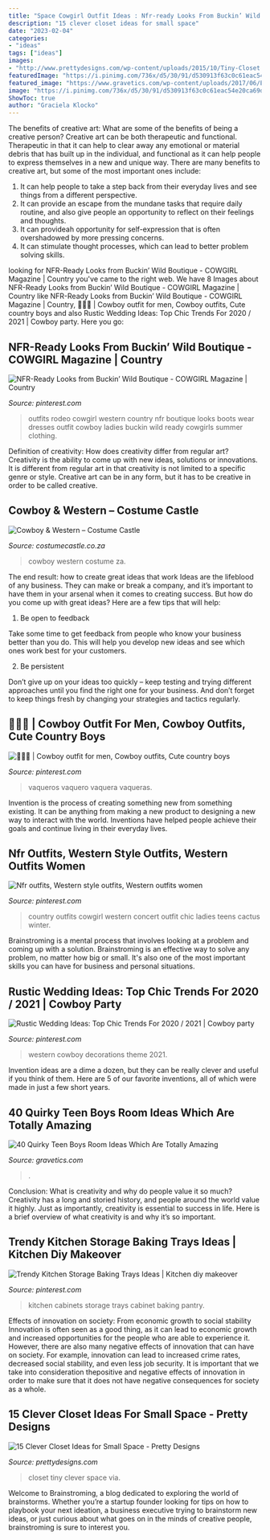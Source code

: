 ```yaml
---
title: "Space Cowgirl Outfit Ideas : Nfr-ready Looks From Buckin’ Wild Boutique"
description: "15 clever closet ideas for small space"
date: "2023-02-04"
categories:
- "ideas"
tags: ["ideas"]
images:
- "http://www.prettydesigns.com/wp-content/uploads/2015/10/Tiny-Closet.jpg"
featuredImage: "https://i.pinimg.com/736x/d5/30/91/d530913f63c0c61eac54e20ca69d8d4d.jpg"
featured_image: "https://www.gravetics.com/wp-content/uploads/2017/06/Elegant-Blue-White-Room-Decor-768x768.jpg"
image: "https://i.pinimg.com/736x/d5/30/91/d530913f63c0c61eac54e20ca69d8d4d.jpg"
ShowToc: true
author: "Graciela Klocko"
---
```



The benefits of creative art: What are some of the benefits of being a creative person?
Creative art can be both therapeutic and functional. Therapeutic in that it can help to clear away any emotional or material debris that has built up in the individual, and functional as it can help people to express themselves in a new and unique way. There are many benefits to creative art, but some of the most important ones include: 
1. It can help people to take a step back from their everyday lives and see things from a different perspective.
2. It can provide an escape from the mundane tasks that require daily routine, and also give people an opportunity to reflect on their feelings and thoughts. 
3. It can provideah opportunity for self-expression that is often overshadowed by more pressing concerns. 
4. It can stimulate thought processes, which can lead to better problem solving skills.

	

		
looking for NFR-Ready Looks from Buckin’ Wild Boutique - COWGIRL Magazine | Country you've came to the right web. We have 8 Images about NFR-Ready Looks from Buckin’ Wild Boutique - COWGIRL Magazine | Country like NFR-Ready Looks from Buckin’ Wild Boutique - COWGIRL Magazine | Country, 💙🤠💙 | Cowboy outfit for men, Cowboy outfits, Cute country boys and also Rustic Wedding Ideas: Top Chic Trends For 2020 / 2021 | Cowboy party. Here you go:
		
    
## NFR-Ready Looks From Buckin’ Wild Boutique - COWGIRL Magazine | Country

<img loading=lazy src="https://i.pinimg.com/736x/3a/9e/ed/3a9eed87af568d0ff81e44d663da7b5a.jpg" onerror="this.onerror=null;this.src='https://tse2.mm.bing.net/th?id=OIP.Njzmhk4E9MA2rSeu9Xu2hQHaKl&amp;pid=15.1';" alt="NFR-Ready Looks from Buckin’ Wild Boutique - COWGIRL Magazine | Country">

_Source: pinterest.com_

>outfits rodeo cowgirl western country nfr boutique looks boots wear dresses outfit cowboy ladies buckin wild ready cowgirls summer clothing. 

	

Definition of creativity: How does creativity differ from regular art?
Creativity is the ability to come up with new ideas, solutions or innovations. It is different from regular art in that creativity is not limited to a specific genre or style. Creative art can be in any form, but it has to be creative in order to be called creative.

    
## Cowboy &amp; Western – Costume Castle

<img loading=lazy src="https://www.costumecastle.co.za/wp-content/uploads/2018/02/B84A5269.jpg" onerror="this.onerror=null;this.src='https://tse3.mm.bing.net/th?id=OIP.K6pIQXNcwL_3qhdUr_yfewHaLG&amp;pid=15.1';" alt="Cowboy &amp; Western – Costume Castle">

_Source: costumecastle.co.za_

>cowboy western costume za. 

	

The end result: how to create great ideas that work
Ideas are the lifeblood of any business. They can make or break a company, and it’s important to have them in your arsenal when it comes to creating success. But how do you come up with great ideas? Here are a few tips that will help:
1. Be open to feedback

Take some time to get feedback from people who know your business better than you do. This will help you develop new ideas and see which ones work best for your customers.

2. Be persistent

Don’t give up on your ideas too quickly – keep testing and trying different approaches until you find the right one for your business. And don’t forget to keep things fresh by changing your strategies and tactics regularly.

    
## 💙🤠💙 | Cowboy Outfit For Men, Cowboy Outfits, Cute Country Boys

<img loading=lazy src="https://i.pinimg.com/736x/d5/30/91/d530913f63c0c61eac54e20ca69d8d4d.jpg" onerror="this.onerror=null;this.src='https://tse1.mm.bing.net/th?id=OIP.5gdDLokX_479WHDk4p38vwHaLG&amp;pid=15.1';" alt="💙🤠💙 | Cowboy outfit for men, Cowboy outfits, Cute country boys">

_Source: pinterest.com_

>vaqueros vaquero vaquera vaqueras. 

	

Invention is the process of creating something new from something existing. It can be anything from making a new product to designing a new way to interact with the world. Inventions have helped people achieve their goals and continue living in their everyday lives.

    
## Nfr Outfits, Western Style Outfits, Western Outfits Women

<img loading=lazy src="https://i.pinimg.com/736x/a0/18/8b/a0188b9692e1d040d34333860d1a3150.jpg" onerror="this.onerror=null;this.src='https://tse2.mm.bing.net/th?id=OIP.gU6c6A_ixCzjmC8v4flY0gHaLi&amp;pid=15.1';" alt="Nfr outfits, Western style outfits, Western outfits women">

_Source: pinterest.com_

>country outfits cowgirl western concert outfit chic ladies teens cactus winter. 

	

Brainstroming is a mental process that involves looking at a problem and coming up with a solution. Brainstroming is an effective way to solve any problem, no matter how big or small. It's also one of the most important skills you can have for business and personal situations.

    
## Rustic Wedding Ideas: Top Chic Trends For 2020 / 2021 | Cowboy Party

<img loading=lazy src="https://i.pinimg.com/736x/e6/07/42/e607422cd60a6104a058e303c9c6dd54.jpg" onerror="this.onerror=null;this.src='https://tse3.mm.bing.net/th?id=OIP.bAolx3uRbnvlNy3cGAIIzQHaLG&amp;pid=15.1';" alt="Rustic Wedding Ideas: Top Chic Trends For 2020 / 2021 | Cowboy party">

_Source: pinterest.com_

>western cowboy decorations theme 2021. 

	

Invention ideas are a dime a dozen, but they can be really clever and useful if you think of them. Here are 5 of our favorite inventions, all of which were made in just a few short years.

    
## 40 Quirky Teen Boys Room Ideas Which Are Totally Amazing

<img loading=lazy src="https://www.gravetics.com/wp-content/uploads/2017/06/Elegant-Blue-White-Room-Decor-768x768.jpg" onerror="this.onerror=null;this.src='https://tse1.mm.bing.net/th?id=OIP.f3j9tJBloOlK1EiCJHvI9wHaHa&amp;pid=15.1';" alt="40 Quirky Teen Boys Room Ideas Which Are Totally Amazing">

_Source: gravetics.com_

>. 

	

Conclusion: What is creativity and why do people value it so much?
Creativity has a long and storied history, and people around the world value it highly. Just as importantly, creativity is essential to success in life. Here is a brief overview of what creativity is and why it’s so important.

    
## Trendy Kitchen Storage Baking Trays Ideas | Kitchen Diy Makeover

<img loading=lazy src="https://i.pinimg.com/736x/58/12/a6/5812a6784426618a6c7aed04b9aefff1.jpg" onerror="this.onerror=null;this.src='https://tse3.mm.bing.net/th?id=OIP.S3lGl79bI01QEIIPSSHu2AAAAA&amp;pid=15.1';" alt="Trendy Kitchen Storage Baking Trays Ideas | Kitchen diy makeover">

_Source: pinterest.com_

>kitchen cabinets storage trays cabinet baking pantry. 

	

Effects of innovation on society: From economic growth to social stability
Innovation is often seen as a good thing, as it can lead to economic growth and increased opportunities for the people who are able to experience it. However, there are also many negative effects of innovation that can have on society. For example, innovation can lead to increased crime rates, decreased social stability, and even less job security. It is important that we take into consideration thepositive and negative effects of innovation in order to make sure that it does not have negative consequences for society as a whole.

    
## 15 Clever Closet Ideas For Small Space - Pretty Designs

<img loading=lazy src="http://www.prettydesigns.com/wp-content/uploads/2015/10/Tiny-Closet.jpg" onerror="this.onerror=null;this.src='https://tse4.mm.bing.net/th?id=OIP.nZhyGNIXsTnSIsr3if4lfAAAAA&amp;pid=15.1';" alt="15 Clever Closet Ideas for Small Space - Pretty Designs">

_Source: prettydesigns.com_

>closet tiny clever space via. 

	

Welcome to Brainstroming, a blog dedicated to exploring the world of brainstorms. Whether you’re a startup founder looking for tips on how to playbook your next ideation, a business executive trying to brainstorm new ideas, or just curious about what goes on in the minds of creative people, brainstroming is sure to interest you.

